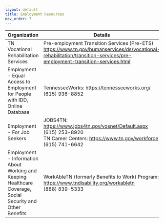 ```yaml
---
layout: default
title: Employment Resources
nav_order: 7
---
```


| Organization | Details |
|---|---|
| TN Vocational Rehabilitation Services | Pre-employment Transition Services (Pre-ETS)<br><https://www.tn.gov/humanservices/ds/vocational-rehabilitation/transition-services/pre-employment-transition-services.html> |
| Employment - Equal Access to Employment for People with IDD, Online Database | TennesseeWorks: <https://tennesseeworks.org/><br>(615) 936-8852 |
| Employment - For Job Seekers | JOBS4TN: <https://www.jobs4tn.gov/vosnet/Default.aspx><br>(615) 253-8920<br>TN Career Centers: <https://www.tn.gov/workforce><br>(615) 741-6642 |
| Employment - Information About Working and Keeping Healthcare Coverage, Social Security and Other Benefits | WorkAbleTN (formerly Benefits to Work) Program: <https://www.tndisability.org/workabletn><br>(888) 839-5333 |
